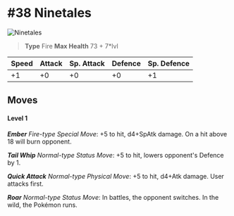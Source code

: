 # #38 Ninetales


![Ninetales](https://img.pokemondb.net/sprites/home/normal/1x/ninetales.png)

> **Type** Fire
> **Max Health** 73 + 7\*lvl

| Speed | Attack | Sp. Attack | Defence | Sp. Defence |
| ----- | ------ | ---------- | ------- | ----------- |
| +1 | +0 | +0 | +0 | +1 |

## Moves
#### Level 1

***Ember** Fire-type Special Move*: +5 to hit, d4+SpAtk damage. On a hit above 18 will burn opponent.

***Tail Whip** Normal-type Status Move*: +5 to hit, lowers opponent's Defence by 1.

***Quick Attack** Normal-type Physical Move*: +5 to hit, d4+Atk damage. User attacks first.

***Roar** Normal-type Status Move*: In battles, the opponent switches. In the wild, the Pokémon runs.

